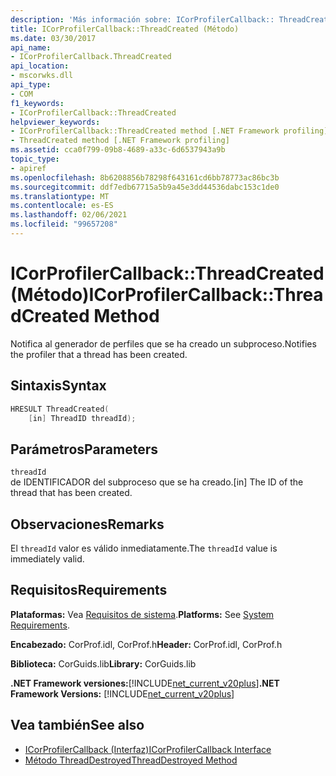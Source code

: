 ```yaml
---
description: 'Más información sobre: ICorProfilerCallback:: ThreadCreated ((método)'
title: ICorProfilerCallback::ThreadCreated (Método)
ms.date: 03/30/2017
api_name:
- ICorProfilerCallback.ThreadCreated
api_location:
- mscorwks.dll
api_type:
- COM
f1_keywords:
- ICorProfilerCallback::ThreadCreated
helpviewer_keywords:
- ICorProfilerCallback::ThreadCreated method [.NET Framework profiling]
- ThreadCreated method [.NET Framework profiling]
ms.assetid: cca0f799-09b8-4689-a33c-6d6537943a9b
topic_type:
- apiref
ms.openlocfilehash: 8b6208856b78298f643161cd6bb78773ac86bc3b
ms.sourcegitcommit: ddf7edb67715a5b9a45e3dd44536dabc153c1de0
ms.translationtype: MT
ms.contentlocale: es-ES
ms.lasthandoff: 02/06/2021
ms.locfileid: "99657208"
---
```

# <a name="icorprofilercallbackthreadcreated-method"></a><span data-ttu-id="9dd71-103">ICorProfilerCallback::ThreadCreated (Método)</span><span class="sxs-lookup"><span data-stu-id="9dd71-103">ICorProfilerCallback::ThreadCreated Method</span></span>

<span data-ttu-id="9dd71-104">Notifica al generador de perfiles que se ha creado un subproceso.</span><span class="sxs-lookup"><span data-stu-id="9dd71-104">Notifies the profiler that a thread has been created.</span></span>  
  
## <a name="syntax"></a><span data-ttu-id="9dd71-105">Sintaxis</span><span class="sxs-lookup"><span data-stu-id="9dd71-105">Syntax</span></span>  
  
```cpp  
HRESULT ThreadCreated(  
    [in] ThreadID threadId);
```  
  
## <a name="parameters"></a><span data-ttu-id="9dd71-106">Parámetros</span><span class="sxs-lookup"><span data-stu-id="9dd71-106">Parameters</span></span>  

 `threadId`  
 <span data-ttu-id="9dd71-107">de IDENTIFICADOR del subproceso que se ha creado.</span><span class="sxs-lookup"><span data-stu-id="9dd71-107">[in] The ID of the thread that has been created.</span></span>  
  
## <a name="remarks"></a><span data-ttu-id="9dd71-108">Observaciones</span><span class="sxs-lookup"><span data-stu-id="9dd71-108">Remarks</span></span>  

 <span data-ttu-id="9dd71-109">El `threadId` valor es válido inmediatamente.</span><span class="sxs-lookup"><span data-stu-id="9dd71-109">The `threadId` value is immediately valid.</span></span>  
  
## <a name="requirements"></a><span data-ttu-id="9dd71-110">Requisitos</span><span class="sxs-lookup"><span data-stu-id="9dd71-110">Requirements</span></span>  

 <span data-ttu-id="9dd71-111">**Plataformas:** Vea [Requisitos de sistema](../../get-started/system-requirements.md).</span><span class="sxs-lookup"><span data-stu-id="9dd71-111">**Platforms:** See [System Requirements](../../get-started/system-requirements.md).</span></span>  
  
 <span data-ttu-id="9dd71-112">**Encabezado:** CorProf.idl, CorProf.h</span><span class="sxs-lookup"><span data-stu-id="9dd71-112">**Header:** CorProf.idl, CorProf.h</span></span>  
  
 <span data-ttu-id="9dd71-113">**Biblioteca:** CorGuids.lib</span><span class="sxs-lookup"><span data-stu-id="9dd71-113">**Library:** CorGuids.lib</span></span>  
  
 <span data-ttu-id="9dd71-114">**.NET Framework versiones:**[!INCLUDE[net_current_v20plus](../../../../includes/net-current-v20plus-md.md)]</span><span class="sxs-lookup"><span data-stu-id="9dd71-114">**.NET Framework Versions:** [!INCLUDE[net_current_v20plus](../../../../includes/net-current-v20plus-md.md)]</span></span>  
  
## <a name="see-also"></a><span data-ttu-id="9dd71-115">Vea también</span><span class="sxs-lookup"><span data-stu-id="9dd71-115">See also</span></span>

- [<span data-ttu-id="9dd71-116">ICorProfilerCallback (Interfaz)</span><span class="sxs-lookup"><span data-stu-id="9dd71-116">ICorProfilerCallback Interface</span></span>](icorprofilercallback-interface.md)
- [<span data-ttu-id="9dd71-117">Método ThreadDestroyed</span><span class="sxs-lookup"><span data-stu-id="9dd71-117">ThreadDestroyed Method</span></span>](icorprofilercallback-threaddestroyed-method.md)
